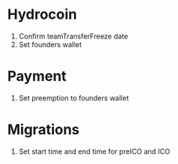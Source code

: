 # Hydrocoin
1. Confirm teamTransferFreeze date
2. Set founders wallet

# Payment
1. Set preemption to founders wallet

# Migrations
1. Set start time and end time for preICO and ICO